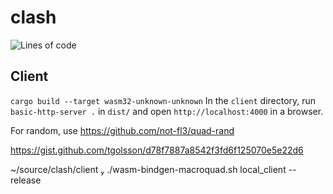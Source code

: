 # clash

![Lines of code](https://img.shields.io/tokei/lines/github/boardgamers/clash)

## Client

`cargo build --target wasm32-unknown-unknown`
In the `client` directory, run `basic-http-server .` in `dist/` and open `http://localhost:4000` in a browser.

For random, use https://github.com/not-fl3/quad-rand

https://gist.github.com/tgolsson/d78f7887a8542f3fd6f125070e5e22d6

~/source/clash/client  ./wasm-bindgen-macroquad.sh local_client --release
  
